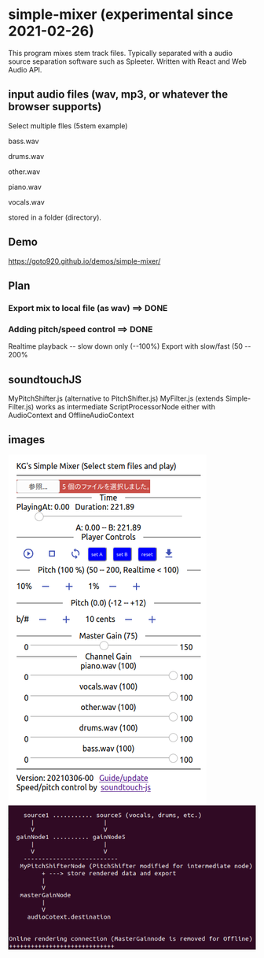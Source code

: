 # simple-mixer (experimental since 2021-02-26)

This program mixes stem track files.
Typically separated with a audio source separation software such as Spleeter.
Written with React and Web Audio API.

## input audio files (wav, mp3, or whatever the browser supports)

Select multiple flles (5stem example)

bass.wav

drums.wav

other.wav

piano.wav

vocals.wav

stored in a folder (directory).

## Demo
https://goto920.github.io/demos/simple-mixer/

## Plan
### Export mix to local file (as wav) ==> DONE
### Adding pitch/speed control ==> DONE
Realtime playback -- slow down only (--100%)
Export with slow/fast  (50 -- 200%

## soundtouchJS
MyPitchShifter.js (alternative to PitchShifter.js)
MyFilter.js (extends Simple-Filter.js)
works as intermediate ScriptProcessorNode either with AudioContext and OfflineAudioContext

## images
![test image](images/simple-mixer.png) 
![test image2](images/simple-mixer-config.png)

